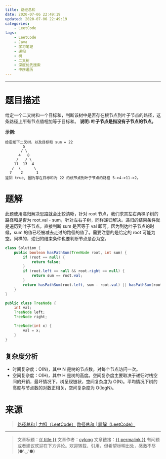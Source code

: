 ```yaml
---
title: 路经总和
date: 2020-07-06 22:49:19
updated: 2020-07-06 22:49:19
categories:
    - LeetCode
tags:
    - LeetCode
    - Java
    - 学习笔记
    - 递归
    - 树
    - 二叉树
    - 深度优先搜索
    - 中序遍历
---
```

---

# 题目描述

给定一个二叉树和一个目标和，判断该树中是否存在根节点到叶子节点的路径，这条路径上所有节点值相加等于目标和。
**说明: 叶子节点是指没有子节点的节点。**

**示例:** 
```
给定如下二叉树，以及目标和 sum = 22
        5
       / \
      4   8
     /   / \
    11  13  4
   /  \      \
  7    2      1
返回 true, 因为存在目标和为 22 的根节点到叶子节点的路径 5->4->11->2。
```

<!-- more -->

# 题解

此题使用递归解决思路就会比较清晰，针对 root 节点，我们求其左右两棵子树的路径和是否为 root.val - sum，针对左右子树，同样递归解决。递归的结束条件就是遍历到叶子节点，直接判断 sum 是否等于 val 即可。因为到达叶子节点的时候，sum 的值已经被减去走过的路径的值了。需要注意的是给定的 root 可能为空。同样的，递归的结束条件也要判断节点是否为空。

```java
class Solution {
    public boolean hasPathSum(TreeNode root, int sum) {
        if (root == null) {
            return false;
        }
        if (root.left == null && root.right == null) {
            return sum == root.val;
        }
        return hasPathSum(root.left, sum - root.val) || hasPathSum(root.right, sum - root.val);
    }
}

public class TreeNode {
    int val;
    TreeNode left;
    TreeNode right;

    TreeNode(int x) {
        val = x;
    }
}
```

## 复杂度分析

* 时间复杂度：Ο(N)，其中 N 是树的节点数。对每个节点访问一次。
* 空间复杂度：Ο(H)，其中 H 是树的高度。空间复杂度主要取决于递归时栈空间的开销，最坏情况下，树呈现链状，空间复杂度为 Ο(N)。平均情况下树的高度与节点数的对数正相关，空间复杂度为 Ο(logN)。

# 来源

> [路径总和 | 力扣（LeetCode）][1]
> [路径总和 | 题解（LeetCode）][2]

---

> 文章标题：<a href='{{ permalink }}' title='{{ title }}' >{{ title }}</a>
> 文章作者：[cylong](http://www.cylong.com/about/ "cylong")
> 文章链接：<a href='{{ permalink }}' title='{{ title }}' >{{ permalink }}</a>
> 有问题或者建议欢迎在下方评论。欢迎转载、引用，但希望标明出处，感激不尽(●'◡'●)

[1]: https://leetcode-cn.com/problems/path-sum/ "路径总和 | 力扣（LeetCode）"
[2]: https://leetcode-cn.com/problems/path-sum/solution/lu-jing-zong-he-by-leetcode-solution/ "路径总和 | 题解（LeetCode）"
